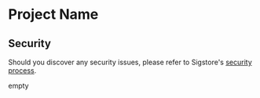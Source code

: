 # Project Name

## Security

Should you discover any security issues, please refer to Sigstore's [security
process](https://github.com/sigstore/sigstore-blog/security/policy).

empty
